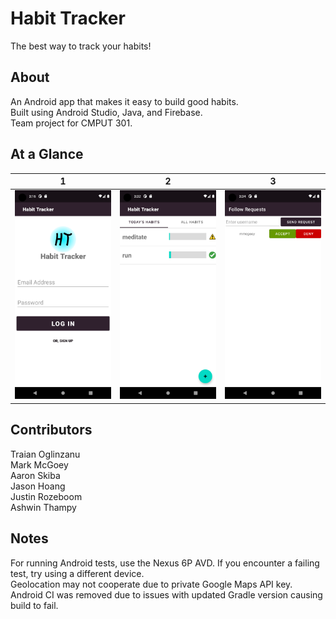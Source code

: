 # Habit Tracker

The best way to track your habits!

## About

An Android app that makes it easy to build good habits.  
Built using Android Studio, Java, and Firebase.   
Team project for CMPUT 301.   

## At a Glance
1                        |  2                  | 3
:------------------------------------:|:-----------------------------------:|:-----------------------------------:
![](/doc/Images/ht1.png)  |  ![](/doc/Images/ht2.png) | ![](/doc/Images/ht3.png)

## Contributors

Traian Oglinzanu   
Mark McGoey  
Aaron Skiba  
Jason Hoang   
Justin Rozeboom   
Ashwin Thampy   

## Notes

For running Android tests, use the Nexus 6P AVD. If you encounter a failing test, try using a different device.  
Geolocation may not cooperate due to private Google Maps API key.    
Android CI was removed due to issues with updated Gradle version causing build to fail.  

